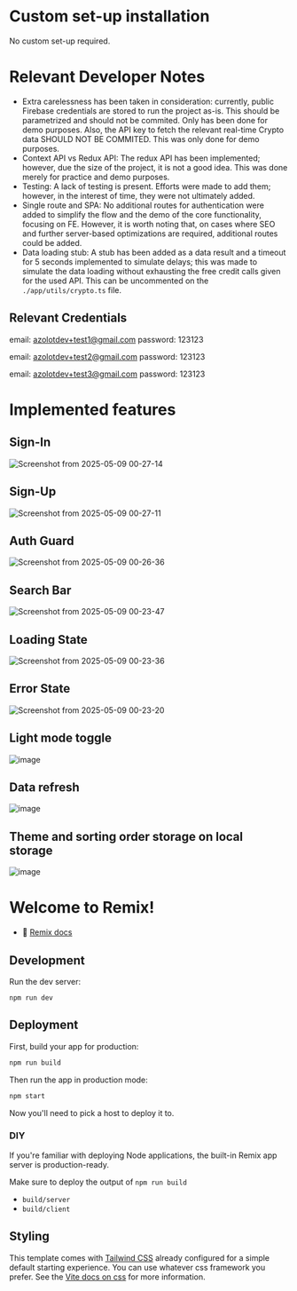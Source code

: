 # Custom set-up installation
No custom set-up required.

# Relevant Developer Notes
* Extra carelessness has been taken in consideration: currently, public Firebase credentials are stored to run the project as-is. This should be parametrized and should not be commited. Only has been done for demo purposes. Also, the API key to fetch the relevant real-time Crypto data SHOULD NOT BE COMMITED. This was only done for demo purposes.
* Context API vs Redux API: The redux API has been implemented; however, due the size of the project, it is not a good idea. This was done merely for practice and demo purposes.
* Testing: A lack of testing is present. Efforts were made to add them; however, in the interest of time, they were not ultimately added.
* Single route and SPA: No additional routes for authentication were added to simplify the flow and the demo of the core functionality, focusing on FE. However, it is worth noting that, on cases where SEO and further server-based optimizations are required, additional routes could be added.
* Data loading stub: A stub has been added as a data result and a timeout for 5 seconds implemented to simulate delays; this was made to simulate the data loading without exhausting the free credit calls given for the used API. This can be uncommented on the `./app/utils/crypto.ts` file.

## Relevant Credentials

email: azolotdev+test1@gmail.com
password: 123123

email: azolotdev+test2@gmail.com
password: 123123

email: azolotdev+test3@gmail.com
password: 123123


# Implemented features
## Sign-In
![Screenshot from 2025-05-09 00-27-14](https://github.com/user-attachments/assets/b9e7aa54-511a-4126-ad7f-ff3a48ed904f)

## Sign-Up
![Screenshot from 2025-05-09 00-27-11](https://github.com/user-attachments/assets/de989f0d-c71c-4a67-8aea-3db82f896a5e)

## Auth Guard
![Screenshot from 2025-05-09 00-26-36](https://github.com/user-attachments/assets/fb41301b-180d-423c-b362-25fe50617a8d)

## Search Bar
![Screenshot from 2025-05-09 00-23-47](https://github.com/user-attachments/assets/29323d32-7570-4671-b3f4-02a487180457)

## Loading State
![Screenshot from 2025-05-09 00-23-36](https://github.com/user-attachments/assets/ebef9e4d-8533-4ff5-a56e-47d76f7eee27)

## Error State
![Screenshot from 2025-05-09 00-23-20](https://github.com/user-attachments/assets/9ede64f1-da32-45fd-90e1-bab8bc0c9c74)

## Light mode toggle
![image](https://github.com/user-attachments/assets/366e2272-bc8d-4c82-8666-8fa1ee9944ed)

## Data refresh
![image](https://github.com/user-attachments/assets/6e53b172-129d-4369-9145-b81c864c5b8f)

## Theme and sorting order storage on local storage
![image](https://github.com/user-attachments/assets/fdb335fe-290d-4c0d-b7d6-6a3719884d59)






# Welcome to Remix!

- 📖 [Remix docs](https://remix.run/docs)

## Development

Run the dev server:

```shellscript
npm run dev
```

## Deployment

First, build your app for production:

```sh
npm run build
```

Then run the app in production mode:

```sh
npm start
```

Now you'll need to pick a host to deploy it to.

### DIY

If you're familiar with deploying Node applications, the built-in Remix app server is production-ready.

Make sure to deploy the output of `npm run build`

- `build/server`
- `build/client`

## Styling

This template comes with [Tailwind CSS](https://tailwindcss.com/) already configured for a simple default starting experience. You can use whatever css framework you prefer. See the [Vite docs on css](https://vitejs.dev/guide/features.html#css) for more information.

